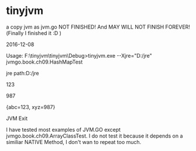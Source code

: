 # tinyjvm
a copy jvm as jvm.go
NOT FINISHED! And MAY WILL NOT FINISH FOREVER!(Finally I finished it :D )

2016-12-08

Usage: 
F:\tinyjvm\tinyjvm\Debug>tinyjvm.exe --Xjre="D:/jre"   jvmgo.book.ch09.HashMapTest


jre path:D:/jre

123

987

{abc=123, xyz=987}

JVM Exit

I have tested most examples of JVM.GO except jvmgo.book.ch09.ArrayClassTest.
I do not test it because it depends on a similiar NATIVE Method, I don't wan to repeat too much.



